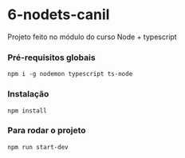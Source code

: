 # 6-nodets-canil
Projeto feito no módulo do curso Node + typescript

### Pré-requisitos globais
`npm i -g nodemon typescript ts-node`

### Instalação
`npm install`

### Para rodar o projeto
`npm run start-dev`